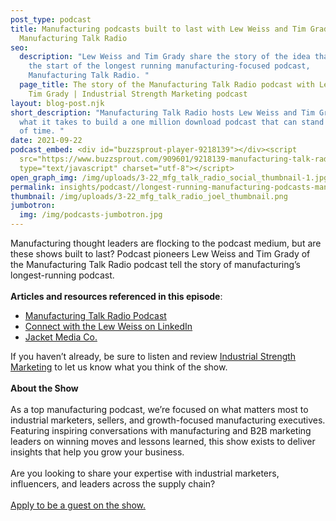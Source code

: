 ```yaml
---
post_type: podcast
title: Manufacturing podcasts built to last with Lew Weiss and Tim Grady of
  Manufacturing Talk Radio
seo:
  description: "Lew Weiss and Tim Grady share the story of the idea that led to
    the start of the longest running manufacturing-focused podcast,
    Manufacturing Talk Radio. "
  page_title: The story of the Manufacturing Talk Radio podcast with Lew Weiss and
    Tim Grady | Industrial Strength Marketing podcast
layout: blog-post.njk
short_description: "Manufacturing Talk Radio hosts Lew Weiss and Tim Grady share
  what it takes to build a one million download podcast that can stand the test
  of time. "
date: 2021-09-22
podcast_embed: <div id="buzzsprout-player-9218139"></div><script
  src="https://www.buzzsprout.com/909601/9218139-manufacturing-talk-radio-the-podcast-that-stands-the-test-of-time-with-lew-weiss-and-tim-grady.js?container_id=buzzsprout-player-9218139&player=small"
  type="text/javascript" charset="utf-8"></script>
open_graph_img: /img/uploads/3-22_mfg_talk_radio_social_thumbnail-1.jpg
permalink: insights/podcast//longest-running-manufacturing-podcasts-manufacturing-talk-radio-lew-weiss-and-tim-grady
thumbnail: /img/uploads/3-22_mfg_talk_radio_joel_thumbnail.png
jumbotron:
  img: /img/podcasts-jumbotron.jpg
---
```

Manufacturing thought leaders are flocking to the podcast medium, but are these shows built to last? Podcast pioneers Lew Weiss and Tim Grady of the Manufacturing Talk Radio podcast tell the story of manufacturing’s longest-running podcast.\
\
**Articles and resources referenced in this episode**:

* [Manufacturing Talk Radio Podcast](https://jacketmediaco.com/podcasts/manufacturing-talk-radio/)
* [Connect with the Lew Weiss on LinkedIn](https://www.linkedin.com/in/lewis-a-weiss-402132)
* [Jacket Media Co.](https://jacketmediaco.com/)

If you haven’t already, be sure to listen and review [Industrial Strength Marketing](https://podcasts.apple.com/us/podcast/industrial-strength-marketing/id1525972127) to let us know what you think of the show.\
\
**About the Show**\
\
As a top manufacturing podcast, we’re focused on what matters most to industrial marketers, sellers, and growth-focused manufacturing executives. Featuring inspiring conversations with manufacturing and B2B marketing leaders on winning moves and lessons learned, this show exists to deliver insights that help you grow your business.\
\
Are you looking to share your expertise with industrial marketers, influencers, and leaders across the supply chain?\
\
[Apply to be a guest on the show.](https://industrialstrengthmarketing.com/insights/guest-request/)